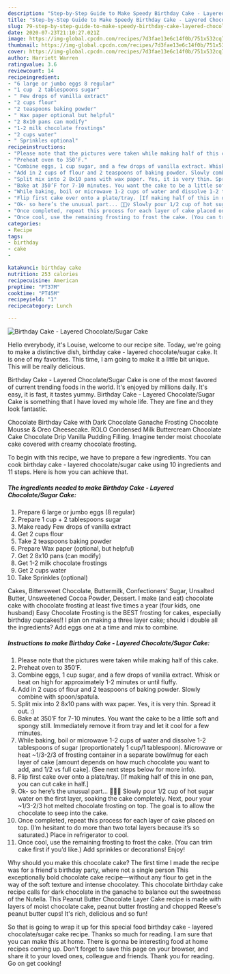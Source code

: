 ```yaml
---
description: "Step-by-Step Guide to Make Speedy Birthday Cake - Layered Chocolate/Sugar Cake"
title: "Step-by-Step Guide to Make Speedy Birthday Cake - Layered Chocolate/Sugar Cake"
slug: 79-step-by-step-guide-to-make-speedy-birthday-cake-layered-chocolate-sugar-cake
date: 2020-07-23T21:10:27.021Z
image: https://img-global.cpcdn.com/recipes/7d3fae13e6c14f0b/751x532cq70/birthday-cake-layered-chocolatesugar-cake-recipe-main-photo.jpg
thumbnail: https://img-global.cpcdn.com/recipes/7d3fae13e6c14f0b/751x532cq70/birthday-cake-layered-chocolatesugar-cake-recipe-main-photo.jpg
cover: https://img-global.cpcdn.com/recipes/7d3fae13e6c14f0b/751x532cq70/birthday-cake-layered-chocolatesugar-cake-recipe-main-photo.jpg
author: Harriett Warren
ratingvalue: 3.6
reviewcount: 14
recipeingredient:
- "6 large or jumbo eggs 8 regular"
- "1 cup  2 tablespoons sugar"
- " Few drops of vanilla extract"
- "2 cups flour"
- "2 teaspoons baking powder"
- " Wax paper optional but helpful"
- "2 8x10 pans can modify"
- "1-2 milk chocolate frostings"
- "2 cups water"
- " Sprinkles optional"
recipeinstructions:
- "Please note that the pictures were taken while making half of this cake."
- "Preheat oven to 350’F."
- "Combine eggs, 1 cup sugar, and a few drops of vanilla extract. Whisk or beat on high for approximately 1-2 minutes or until fluffy."
- "Add in 2 cups of flour and 2 teaspoons of baking powder. Slowly combine with spoon/spatula."
- "Split mix into 2 8x10 pans with wax paper. Yes, it is very thin. Spread it out. :)"
- "Bake at 350’F for 7-10 minutes. You want the cake to be a little soft and spongy still. Immediately remove it from tray and let it cool for a few minutes."
- "While baking, boil or microwave 1-2 cups of water and dissolve 1-2 tablespoons of sugar (proportionately 1 cup/1 tablespoon). Microwave or heat ~1/3-2/3 of frosting container in a separate bowl/mug for each layer of cake [amount depends on how much chocolate you want to add, and 1/2 vs full cake]. (See next steps below for more info)."
- "Flip first cake over onto a plate/tray. [If making half of this in one pan, you can cut cake in half.]"
- "Ok- so here’s the unusual part... 🤷🏼‍♀️ Slowly pour 1/2 cup of hot sugar water on the first layer, soaking the cake completely. Next, pour your ~1/3-2/3 hot melted chocolate frosting on top. The goal is to allow the chocolate to seep into the cake."
- "Once completed, repeat this process for each layer of cake placed on top. (I’m hesitant to do more than two total layers because it’s so saturated.) Place in refrigerator to cool."
- "Once cool, use the remaining frosting to frost the cake. (You can trim cake first if you’d like.) Add sprinkles or decorations! Enjoy!"
categories:
- Recipe
tags:
- birthday
- cake
- 

katakunci: birthday cake  
nutrition: 253 calories
recipecuisine: American
preptime: "PT37M"
cooktime: "PT45M"
recipeyield: "1"
recipecategory: Lunch

---
```



![Birthday Cake - Layered Chocolate/Sugar Cake](https://img-global.cpcdn.com/recipes/7d3fae13e6c14f0b/751x532cq70/birthday-cake-layered-chocolatesugar-cake-recipe-main-photo.jpg)

Hello everybody, it's Louise, welcome to our recipe site. Today, we're going to make a distinctive dish, birthday cake - layered chocolate/sugar cake. It is one of my favorites. This time, I am going to make it a little bit unique. This will be really delicious.

Birthday Cake - Layered Chocolate/Sugar Cake is one of the most favored of current trending foods in the world. It's enjoyed by millions daily. It's easy, it is fast, it tastes yummy. Birthday Cake - Layered Chocolate/Sugar Cake is something that I have loved my whole life. They are fine and they look fantastic.

Chocolate Birthday Cake with Dark Chocolate Ganache Frosting Chocolate Mousse &amp; Oreo Cheesecake. ROLO Condensed Milk Buttercream Chocolate Cake Chocolate Drip Vanilla Pudding Filling. Imagine tender moist chocolate cake covered with creamy chocolate frosting.


To begin with this recipe, we have to prepare a few ingredients. You can cook birthday cake - layered chocolate/sugar cake using 10 ingredients and 11 steps. Here is how you can achieve that.

<!--inarticleads1-->

##### The ingredients needed to make Birthday Cake - Layered Chocolate/Sugar Cake:

1. Prepare 6 large or jumbo eggs (8 regular)
1. Prepare 1 cup + 2 tablespoons sugar
1. Make ready  Few drops of vanilla extract
1. Get 2 cups flour
1. Take 2 teaspoons baking powder
1. Prepare  Wax paper (optional, but helpful)
1. Get 2 8x10 pans (can modify)
1. Get 1-2 milk chocolate frostings
1. Get 2 cups water
1. Take  Sprinkles (optional)


Cakes, Bittersweet Chocolate, Buttermilk, Confectioners&#39; Sugar, Unsalted Butter, Unsweetened Cocoa Powder, Dessert. I make (and eat) chocolate cake with chocolate frosting at least five times a year (four kids, one husband) Easy Chocolate Frosting is the BEST frosting for cakes, especially birthday cupcakes!! I plan on making a three layer cake; should i double all the ingredients? Add eggs one at a time and mix to combine. 

<!--inarticleads2-->

##### Instructions to make Birthday Cake - Layered Chocolate/Sugar Cake:

1. Please note that the pictures were taken while making half of this cake.
1. Preheat oven to 350’F.
1. Combine eggs, 1 cup sugar, and a few drops of vanilla extract. Whisk or beat on high for approximately 1-2 minutes or until fluffy.
1. Add in 2 cups of flour and 2 teaspoons of baking powder. Slowly combine with spoon/spatula.
1. Split mix into 2 8x10 pans with wax paper. Yes, it is very thin. Spread it out. :)
1. Bake at 350’F for 7-10 minutes. You want the cake to be a little soft and spongy still. Immediately remove it from tray and let it cool for a few minutes.
1. While baking, boil or microwave 1-2 cups of water and dissolve 1-2 tablespoons of sugar (proportionately 1 cup/1 tablespoon). Microwave or heat ~1/3-2/3 of frosting container in a separate bowl/mug for each layer of cake [amount depends on how much chocolate you want to add, and 1/2 vs full cake]. (See next steps below for more info).
1. Flip first cake over onto a plate/tray. [If making half of this in one pan, you can cut cake in half.]
1. Ok- so here’s the unusual part... 🤷🏼‍♀️ Slowly pour 1/2 cup of hot sugar water on the first layer, soaking the cake completely. Next, pour your ~1/3-2/3 hot melted chocolate frosting on top. The goal is to allow the chocolate to seep into the cake.
1. Once completed, repeat this process for each layer of cake placed on top. (I’m hesitant to do more than two total layers because it’s so saturated.) Place in refrigerator to cool.
1. Once cool, use the remaining frosting to frost the cake. (You can trim cake first if you’d like.) Add sprinkles or decorations! Enjoy!


Why should you make this chocolate cake? The first time I made the recipe was for a friend&#39;s birthday party, where not a single person This exceptionally bold chocolate cake recipe—without any flour to get in the way of the soft texture and intense chocolatey. This chocolate birthday cake recipe calls for dark chocolate in the ganache to balance out the sweetness of the Nutella. This Peanut Butter Chocolate Layer Cake recipe is made with layers of moist chocolate cake, peanut butter frosting and chopped Reese&#39;s peanut butter cups! It&#39;s rich, delicious and so fun! 

So that is going to wrap it up for this special food birthday cake - layered chocolate/sugar cake recipe. Thanks so much for reading. I am sure that you can make this at home. There is gonna be interesting food at home recipes coming up. Don't forget to save this page on your browser, and share it to your loved ones, colleague and friends. Thank you for reading. Go on get cooking!
